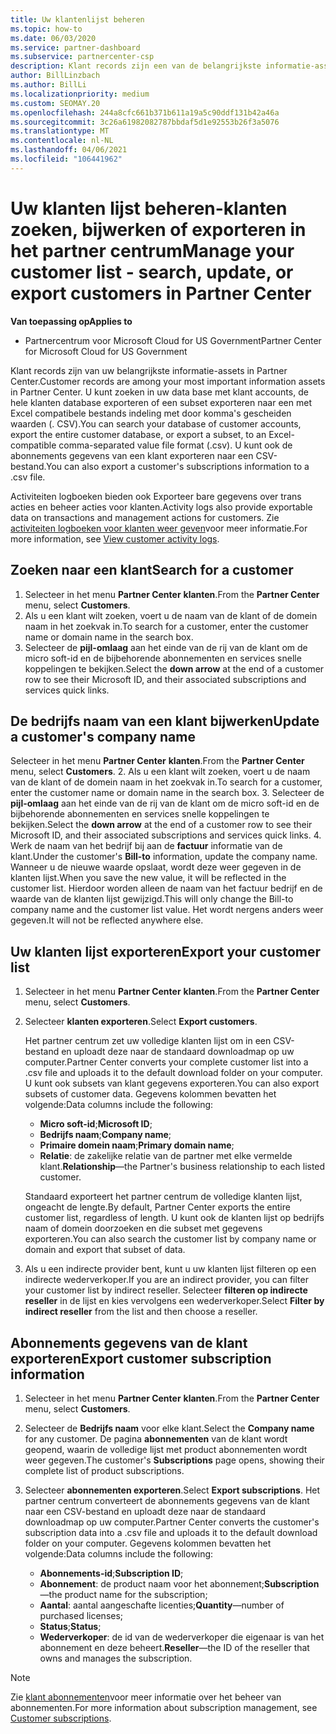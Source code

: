 ```yaml
---
title: Uw klantenlijst beheren
ms.topic: how-to
ms.date: 06/03/2020
ms.service: partner-dashboard
ms.subservice: partnercenter-csp
description: Klant records zijn een van de belangrijkste informatie-assets. Meer informatie over het weer geven, zoeken, bijwerken & en exporteren van gegevens in de klanten lijst van uw partner centrum.
author: BillLinzbach
ms.author: BillLi
ms.localizationpriority: medium
ms.custom: SEOMAY.20
ms.openlocfilehash: 244a8cfc661b371b611a19a5c90ddf131b42a46a
ms.sourcegitcommit: 3c26a61982082787bbdaf5d1e92553b26f3a5076
ms.translationtype: MT
ms.contentlocale: nl-NL
ms.lasthandoff: 04/06/2021
ms.locfileid: "106441962"
---
```

# <a name="manage-your-customer-list---search-update-or-export-customers-in-partner-center"></a><span data-ttu-id="23cab-104">Uw klanten lijst beheren-klanten zoeken, bijwerken of exporteren in het partner centrum</span><span class="sxs-lookup"><span data-stu-id="23cab-104">Manage your customer list - search, update, or export customers in Partner Center</span></span>

<span data-ttu-id="23cab-105">**Van toepassing op**</span><span class="sxs-lookup"><span data-stu-id="23cab-105">**Applies to**</span></span>

- <span data-ttu-id="23cab-106">Partnercentrum voor Microsoft Cloud for US Government</span><span class="sxs-lookup"><span data-stu-id="23cab-106">Partner Center for Microsoft Cloud for US Government</span></span>

<span data-ttu-id="23cab-107">Klant records zijn van uw belangrijkste informatie-assets in Partner Center.</span><span class="sxs-lookup"><span data-stu-id="23cab-107">Customer records are among your most important information assets in Partner Center.</span></span> <span data-ttu-id="23cab-108">U kunt zoeken in uw data base met klant accounts, de hele klanten database exporteren of een subset exporteren naar een met Excel compatibele bestands indeling met door komma's gescheiden waarden (. CSV).</span><span class="sxs-lookup"><span data-stu-id="23cab-108">You can search your database of customer accounts, export the entire customer database, or export a subset, to an Excel-compatible comma-separated value file format (.csv).</span></span> <span data-ttu-id="23cab-109">U kunt ook de abonnements gegevens van een klant exporteren naar een CSV-bestand.</span><span class="sxs-lookup"><span data-stu-id="23cab-109">You can also export a customer's subscriptions information to a .csv file.</span></span>

<span data-ttu-id="23cab-110">Activiteiten logboeken bieden ook Exporteer bare gegevens over trans acties en beheer acties voor klanten.</span><span class="sxs-lookup"><span data-stu-id="23cab-110">Activity logs also provide exportable data on transactions and management actions for customers.</span></span> <span data-ttu-id="23cab-111">Zie [activiteiten logboeken voor klanten weer geven](activity-logs.md)voor meer informatie.</span><span class="sxs-lookup"><span data-stu-id="23cab-111">For more information, see [View customer activity logs](activity-logs.md).</span></span>

## <a name="search-for-a-customer"></a><span data-ttu-id="23cab-112">Zoeken naar een klant</span><span class="sxs-lookup"><span data-stu-id="23cab-112">Search for a customer</span></span>

1. <span data-ttu-id="23cab-113">Selecteer in het menu **Partner Center** **klanten**.</span><span class="sxs-lookup"><span data-stu-id="23cab-113">From the **Partner Center** menu, select **Customers**.</span></span>
2. <span data-ttu-id="23cab-114">Als u een klant wilt zoeken, voert u de naam van de klant of de domein naam in het zoekvak in.</span><span class="sxs-lookup"><span data-stu-id="23cab-114">To search for a customer, enter the customer name or domain name in the search box.</span></span>
3. <span data-ttu-id="23cab-115">Selecteer de **pijl-omlaag** aan het einde van de rij van de klant om de micro soft-id en de bijbehorende abonnementen en services snelle koppelingen te bekijken.</span><span class="sxs-lookup"><span data-stu-id="23cab-115">Select the **down arrow** at the end of a customer row to see their Microsoft ID, and their associated subscriptions and services quick links.</span></span>

## <a name="update-a-customers-company-name"></a><span data-ttu-id="23cab-116">De bedrijfs naam van een klant bijwerken</span><span class="sxs-lookup"><span data-stu-id="23cab-116">Update a customer's company name</span></span>

<span data-ttu-id="23cab-117">Selecteer in het menu **Partner Center** **klanten**.</span><span class="sxs-lookup"><span data-stu-id="23cab-117">From the **Partner Center** menu, select **Customers**.</span></span>
2. <span data-ttu-id="23cab-118">Als u een klant wilt zoeken, voert u de naam van de klant of de domein naam in het zoekvak in.</span><span class="sxs-lookup"><span data-stu-id="23cab-118">To search for a customer, enter the customer name or domain name in the search box.</span></span>
3. <span data-ttu-id="23cab-119">Selecteer de **pijl-omlaag** aan het einde van de rij van de klant om de micro soft-id en de bijbehorende abonnementen en services snelle koppelingen te bekijken.</span><span class="sxs-lookup"><span data-stu-id="23cab-119">Select the **down arrow** at the end of a customer row to see their Microsoft ID, and their associated subscriptions and services quick links.</span></span>
4. <span data-ttu-id="23cab-120">Werk de naam van het bedrijf bij aan de **factuur** informatie van de klant.</span><span class="sxs-lookup"><span data-stu-id="23cab-120">Under the customer's **Bill-to** information, update the company name.</span></span> <span data-ttu-id="23cab-121">Wanneer u de nieuwe waarde opslaat, wordt deze weer gegeven in de klanten lijst.</span><span class="sxs-lookup"><span data-stu-id="23cab-121">When you save the new value, it will be reflected in the customer list.</span></span> <span data-ttu-id="23cab-122">Hierdoor worden alleen de naam van het factuur bedrijf en de waarde van de klanten lijst gewijzigd.</span><span class="sxs-lookup"><span data-stu-id="23cab-122">This will only change the Bill-to company name and the customer list value.</span></span> <span data-ttu-id="23cab-123">Het wordt nergens anders weer gegeven.</span><span class="sxs-lookup"><span data-stu-id="23cab-123">It will not be reflected anywhere else.</span></span>

## <a name="export-your-customer-list"></a><span data-ttu-id="23cab-124">Uw klanten lijst exporteren</span><span class="sxs-lookup"><span data-stu-id="23cab-124">Export your customer list</span></span>

1. <span data-ttu-id="23cab-125">Selecteer in het menu **Partner Center** **klanten**.</span><span class="sxs-lookup"><span data-stu-id="23cab-125">From the **Partner Center** menu, select **Customers**.</span></span>
2. <span data-ttu-id="23cab-126">Selecteer **klanten exporteren**.</span><span class="sxs-lookup"><span data-stu-id="23cab-126">Select **Export customers**.</span></span>

   <span data-ttu-id="23cab-127">Het partner centrum zet uw volledige klanten lijst om in een CSV-bestand en uploadt deze naar de standaard downloadmap op uw computer.</span><span class="sxs-lookup"><span data-stu-id="23cab-127">Partner Center converts your complete customer list into a .csv file and uploads it to the default download folder on your computer.</span></span> <span data-ttu-id="23cab-128">U kunt ook subsets van klant gegevens exporteren.</span><span class="sxs-lookup"><span data-stu-id="23cab-128">You can also export subsets of customer data.</span></span> <span data-ttu-id="23cab-129">Gegevens kolommen bevatten het volgende:</span><span class="sxs-lookup"><span data-stu-id="23cab-129">Data columns include the following:</span></span>

   - <span data-ttu-id="23cab-130">**Micro soft-id**;</span><span class="sxs-lookup"><span data-stu-id="23cab-130">**Microsoft ID**;</span></span>
   - <span data-ttu-id="23cab-131">**Bedrijfs naam**;</span><span class="sxs-lookup"><span data-stu-id="23cab-131">**Company name**;</span></span>
   - <span data-ttu-id="23cab-132">**Primaire domein naam**;</span><span class="sxs-lookup"><span data-stu-id="23cab-132">**Primary domain name**;</span></span>
   - <span data-ttu-id="23cab-133">**Relatie**: de zakelijke relatie van de partner met elke vermelde klant.</span><span class="sxs-lookup"><span data-stu-id="23cab-133">**Relationship**—the Partner's business relationship to each listed customer.</span></span>

    <span data-ttu-id="23cab-134">Standaard exporteert het partner centrum de volledige klanten lijst, ongeacht de lengte.</span><span class="sxs-lookup"><span data-stu-id="23cab-134">By default, Partner Center exports the entire customer list, regardless of length.</span></span> <span data-ttu-id="23cab-135">U kunt ook de klanten lijst op bedrijfs naam of domein doorzoeken en die subset met gegevens exporteren.</span><span class="sxs-lookup"><span data-stu-id="23cab-135">You can also search the customer list by company name or domain and export that subset of data.</span></span>

3. <span data-ttu-id="23cab-136">Als u een indirecte provider bent, kunt u uw klanten lijst filteren op een indirecte wederverkoper.</span><span class="sxs-lookup"><span data-stu-id="23cab-136">If you are an indirect provider, you can filter your customer list by indirect reseller.</span></span> <span data-ttu-id="23cab-137">Selecteer **filteren op indirecte reseller** in de lijst en kies vervolgens een wederverkoper.</span><span class="sxs-lookup"><span data-stu-id="23cab-137">Select **Filter by indirect reseller** from the list and then choose a reseller.</span></span>


## <a name="export-customer-subscription-information"></a><span data-ttu-id="23cab-138">Abonnements gegevens van de klant exporteren</span><span class="sxs-lookup"><span data-stu-id="23cab-138">Export customer subscription information</span></span>

1. <span data-ttu-id="23cab-139">Selecteer in het menu **Partner Center** **klanten**.</span><span class="sxs-lookup"><span data-stu-id="23cab-139">From the **Partner Center** menu, select **Customers**.</span></span>

2. <span data-ttu-id="23cab-140">Selecteer de **Bedrijfs naam** voor elke klant.</span><span class="sxs-lookup"><span data-stu-id="23cab-140">Select the **Company name** for any customer.</span></span> <span data-ttu-id="23cab-141">De pagina **abonnementen** van de klant wordt geopend, waarin de volledige lijst met product abonnementen wordt weer gegeven.</span><span class="sxs-lookup"><span data-stu-id="23cab-141">The customer's **Subscriptions** page opens, showing their complete list of product subscriptions.</span></span>

3. <span data-ttu-id="23cab-142">Selecteer **abonnementen exporteren**.</span><span class="sxs-lookup"><span data-stu-id="23cab-142">Select **Export subscriptions**.</span></span> <span data-ttu-id="23cab-143">Het partner centrum converteert de abonnements gegevens van de klant naar een CSV-bestand en uploadt deze naar de standaard downloadmap op uw computer.</span><span class="sxs-lookup"><span data-stu-id="23cab-143">Partner Center converts the customer's subscription data into a .csv file and uploads it to the default download folder on your computer.</span></span> <span data-ttu-id="23cab-144">Gegevens kolommen bevatten het volgende:</span><span class="sxs-lookup"><span data-stu-id="23cab-144">Data columns include the following:</span></span>
   - <span data-ttu-id="23cab-145">**Abonnements-id**;</span><span class="sxs-lookup"><span data-stu-id="23cab-145">**Subscription ID**;</span></span>
   - <span data-ttu-id="23cab-146">**Abonnement**: de product naam voor het abonnement;</span><span class="sxs-lookup"><span data-stu-id="23cab-146">**Subscription**—the product name for the subscription;</span></span>
   - <span data-ttu-id="23cab-147">**Aantal**: aantal aangeschafte licenties;</span><span class="sxs-lookup"><span data-stu-id="23cab-147">**Quantity**—number of purchased licenses;</span></span>
   - <span data-ttu-id="23cab-148">**Status**;</span><span class="sxs-lookup"><span data-stu-id="23cab-148">**Status**;</span></span>
   - <span data-ttu-id="23cab-149">**Wederverkoper**: de id van de wederverkoper die eigenaar is van het abonnement en deze beheert.</span><span class="sxs-lookup"><span data-stu-id="23cab-149">**Reseller**—the ID of the reseller that owns and manages the subscription.</span></span>

> [!NOTE]  
> <span data-ttu-id="23cab-150">Zie [klant abonnementen](customer-subscriptions.md)voor meer informatie over het beheer van abonnementen.</span><span class="sxs-lookup"><span data-stu-id="23cab-150">For more information about subscription management, see [Customer subscriptions](customer-subscriptions.md).</span></span>
